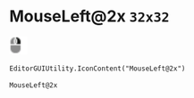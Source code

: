 # MouseLeft@2x `32x32`
<img src="/img/MouseLeft.png" width=32 height=32>

``` CSharp
EditorGUIUtility.IconContent("MouseLeft@2x")
```
```
MouseLeft@2x
```
